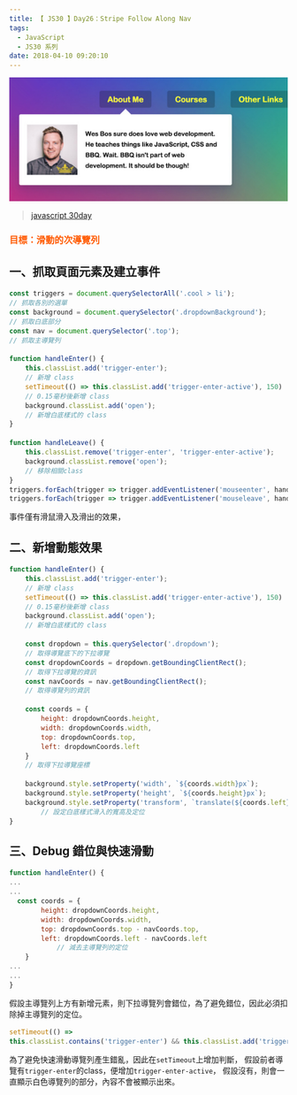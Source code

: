 ```yaml
---
title: 【 JS30 】Day26：Stripe Follow Along Nav
tags:
  - JavaScript
  - JS30 系列
date: 2018-04-10 09:20:10
---
```

![](/img/js30day/small25.jpg)

> [javascript 30day](https://javascript30.com/)

<!-- more -->

### <span style="color:#ff5900">目標：滑動的次導覽列</span>

## 一、抓取頁面元素及建立事件

```js
const triggers = document.querySelectorAll('.cool > li');
// 抓取各別的選單
const background = document.querySelector('.dropdownBackground');
// 抓取白底部分
const nav = document.querySelector('.top');
// 抓取主導覽列

function handleEnter() {
    this.classList.add('trigger-enter');
    // 新增 class
    setTimeout(() => this.classList.add('trigger-enter-active'), 150)
    // 0.15毫秒後新增 class
    background.classList.add('open');
    // 新增白底樣式的 class
}

function handleLeave() {
    this.classList.remove('trigger-enter', 'trigger-enter-active');
    background.classList.remove('open');
    // 移除相關class
}
triggers.forEach(trigger => trigger.addEventListener('mouseenter', handleEnter))
triggers.forEach(trigger => trigger.addEventListener('mouseleave', handleLeave))
```
事件僅有滑鼠滑入及滑出的效果，

## 二、新增動態效果

```js
function handleEnter() {
    this.classList.add('trigger-enter');
    // 新增 class
    setTimeout(() => this.classList.add('trigger-enter-active'), 150)
    // 0.15毫秒後新增 class
    background.classList.add('open');
    // 新增白底樣式的 class

    const dropdown = this.querySelector('.dropdown');
    // 取得導覽底下的下拉導覽
    const dropdownCoords = dropdown.getBoundingClientRect();
    // 取得下拉導覽的資訊
    const navCoords = nav.getBoundingClientRect();
    // 取得導覽列的資訊

    const coords = {
        height: dropdownCoords.height,
        width: dropdownCoords.width,
        top: dropdownCoords.top,
        left: dropdownCoords.left
    }
    // 取得下拉導覽座標

    background.style.setProperty('width', `${coords.width}px`);
    background.style.setProperty('height', `${coords.height}px`);
    background.style.setProperty('transform', `translate(${coords.left}px,${coords.top}px)`)
        // 設定白底樣式滑入的寬高及定位
}

```

## 三、Debug 錯位與快速滑動
```js
function handleEnter() {
...
...
  const coords = {
        height: dropdownCoords.height,
        width: dropdownCoords.width,
        top: dropdownCoords.top - navCoords.top,
        left: dropdownCoords.left - navCoords.left
            // 減去主導覽列的定位
    }
...
...
}
```
假設主導覽列上方有新增元素，則下拉導覽列會錯位，為了避免錯位，因此必須扣除掉主導覽列的定位。
```js
setTimeout(() => 
this.classList.contains('trigger-enter') && this.classList.add('trigger-enter-active'), 150);
```
為了避免快速滑動導覽列產生錯亂，因此在`setTimeout`上增加判斷，
假設前者導覽有`trigger-enter`的class，便增加`trigger-enter-active`，
假設沒有，則會一直顯示白色導覽列的部分，內容不會被顯示出來。